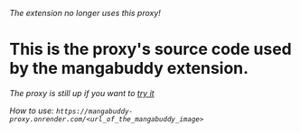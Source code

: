 *The extension no longer uses this proxy!*

# This is the proxy's source code used by the mangabuddy extension.

*The proxy is still up if you want to [try it](https://mangabuddy-proxy.onrender.com/)*

*How to use: `https://mangabuddy-proxy.onrender.com/<url_of_the_mangabuddy_image>`*
